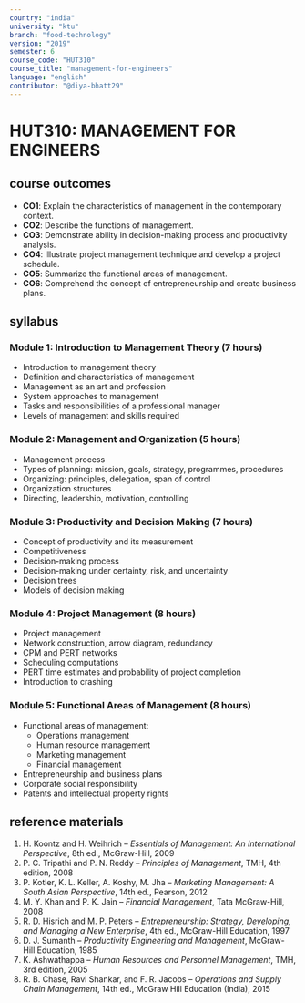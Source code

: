 ```yaml
---
country: "india"
university: "ktu"
branch: "food-technology"
version: "2019"
semester: 6
course_code: "HUT310"
course_title: "management-for-engineers"
language: "english"
contributor: "@diya-bhatt29"
---
```


# HUT310: MANAGEMENT FOR ENGINEERS

## course outcomes

- **CO1**: Explain the characteristics of management in the contemporary context.  
- **CO2**: Describe the functions of management.  
- **CO3**: Demonstrate ability in decision-making process and productivity analysis.  
- **CO4**: Illustrate project management technique and develop a project schedule.  
- **CO5**: Summarize the functional areas of management.  
- **CO6**: Comprehend the concept of entrepreneurship and create business plans.  

## syllabus

### Module 1: Introduction to Management Theory (7 hours)

- Introduction to management theory  
- Definition and characteristics of management  
- Management as an art and profession  
- System approaches to management  
- Tasks and responsibilities of a professional manager  
- Levels of management and skills required  

### Module 2: Management and Organization (5 hours)

- Management process  
- Types of planning: mission, goals, strategy, programmes, procedures  
- Organizing: principles, delegation, span of control  
- Organization structures  
- Directing, leadership, motivation, controlling  

### Module 3: Productivity and Decision Making (7 hours)

- Concept of productivity and its measurement  
- Competitiveness  
- Decision-making process  
- Decision-making under certainty, risk, and uncertainty  
- Decision trees  
- Models of decision making  

### Module 4: Project Management (8 hours)

- Project management  
- Network construction, arrow diagram, redundancy  
- CPM and PERT networks  
- Scheduling computations  
- PERT time estimates and probability of project completion  
- Introduction to crashing  

### Module 5: Functional Areas of Management (8 hours)

- Functional areas of management:  
  - Operations management  
  - Human resource management  
  - Marketing management  
  - Financial management  
- Entrepreneurship and business plans  
- Corporate social responsibility  
- Patents and intellectual property rights  

## reference materials

1. H. Koontz and H. Weihrich – *Essentials of Management: An International Perspective*, 8th ed., McGraw-Hill, 2009  
2. P. C. Tripathi and P. N. Reddy – *Principles of Management*, TMH, 4th edition, 2008  
3. P. Kotler, K. L. Keller, A. Koshy, M. Jha – *Marketing Management: A South Asian Perspective*, 14th ed., Pearson, 2012  
4. M. Y. Khan and P. K. Jain – *Financial Management*, Tata McGraw-Hill, 2008  
5. R. D. Hisrich and M. P. Peters – *Entrepreneurship: Strategy, Developing, and Managing a New Enterprise*, 4th ed., McGraw-Hill Education, 1997  
6. D. J. Sumanth – *Productivity Engineering and Management*, McGraw-Hill Education, 1985  
7. K. Ashwathappa – *Human Resources and Personnel Management*, TMH, 3rd edition, 2005  
8. R. B. Chase, Ravi Shankar, and F. R. Jacobs – *Operations and Supply Chain Management*, 14th ed., McGraw Hill Education (India), 2015  
